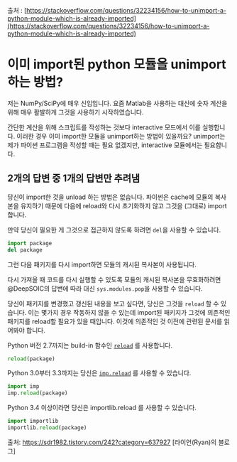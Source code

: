출처 : [https://stackoverflow.com/questions/32234156/how-to-unimport-a-python-module-which-is-already-imported](https://stackoverflow.com/questions/32234156/how-to-unimport-a-python-module-which-is-already-imported)

# 이미 import된 python 모듈을 unimport 하는 방법?

저는 NumPy/SciPy에 매우 신입입니다. 요즘 Matlab을 사용하는 대신에 숫자 계산을 위해 매우 활발하게 그것을 사용하기 시작하였습니다.

간단한 계산을 위해 스크립트를 작성하는 것보다 interactive 모드에서 이를 실행합니다. 이러한 경우 이미 import한 모듈을 unimport하는 방법이 있을까요? unimport는 제가 파이썬 프로그램을 작성할 때는 필요 없겠지만, interactive 모듈에서는 필요합니다.

## 2개의 답변 중 1개의 답변만 추려냄

당신이 import한 것을 unload 하는 방법은 없습니다. 파이썬은 cache에 모듈의 복사본을 유지하기 때문에 다음에 reload와 다시 초기화하지 않고 그것을 (그대로) import합니다.

만약 당신이 필요한 게 그것으로 접근하지 않도록 하려면 `del`을 사용할 수 있습니다.

```python
import package
del package
```

그런 다음 패키지를 다시 import하면 모듈의 캐시된 복사본이 사용됩니다.

다시 가져올 때 코드를 다시 실행할 수 있도록 모듈의 캐시된 복사본을 무효화하려면 @DeepSOIC의 답변에 따라 대신 `sys.modules.pop`을 사용할 수 있습니다.

당신이 패키지를 변경했고 갱신된 내용을 보고 싶다면, 당신은 그것을 `reload` 할 수 있습니다. 이는 몇가지 경우 작동하지 않을 수 있는데 import된 패키지가 그것에 의존적인 패키지를 reload할 필요가 있을 때입니다. 이것에 의존적인 것 이전에 관련된 문서를 읽어봐야 합니다.

Python 버전 2.7까지는 build-in 함수인 [`reload`](https://docs.python.org/2/library/functions.html#reload) 를 사용합니다.

```python
reload(package)
```

Python 3.0부터 3.3까지는 당신은 [`imp.reload`](https://docs.python.org/3.3/library/imp.html#imp.reload) 를 사용할 수 있습니다.

```python
import imp
imp.reload(package)
```

Python 3.4 이상이라면 당신은 importlib.reload 를 사용할 수 있습니다.

```python
import importlib
importlib.reload(package)
```

출처: https://sdr1982.tistory.com/242?category=637927 [라이언(Ryan)의 블로그]
